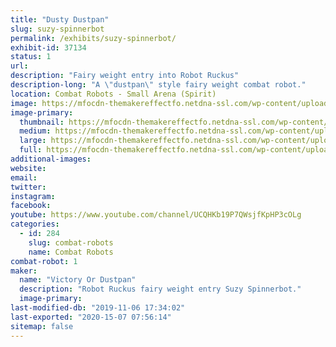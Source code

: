 ```yaml
---
title: "Dusty Dustpan"
slug: suzy-spinnerbot
permalink: /exhibits/suzy-spinnerbot/
exhibit-id: 37134
status: 1
url: 
description: "Fairy weight entry into Robot Ruckus"
description-long: "A \"dustpan\" style fairy weight combat robot."
location: Combat Robots - Small Arena (Spirit)
image: https://mfocdn-themakereffectfo.netdna-ssl.com/wp-content/uploads/2019/10/VoD.png
image-primary:
  thumbnail: https://mfocdn-themakereffectfo.netdna-ssl.com/wp-content/uploads/2019/10/VoD-150x150.png
  medium: https://mfocdn-themakereffectfo.netdna-ssl.com/wp-content/uploads/2019/10/VoD-300x221.png
  large: https://mfocdn-themakereffectfo.netdna-ssl.com/wp-content/uploads/2019/10/VoD.png
  full: https://mfocdn-themakereffectfo.netdna-ssl.com/wp-content/uploads/2019/10/VoD.png
additional-images:
website: 
email: 
twitter: 
instagram: 
facebook: 
youtube: https://www.youtube.com/channel/UCQHKb19P7QWsjfKpHP3cOLg
categories:
  - id: 284
    slug: combat-robots
    name: Combat Robots
combat-robot: 1
maker:
  name: "Victory Or Dustpan"
  description: "Robot Ruckus fairy weight entry Suzy Spinnerbot."
  image-primary: 
last-modified-db: "2019-11-06 17:34:02"
last-exported: "2020-15-07 07:56:14"
sitemap: false
---
```

